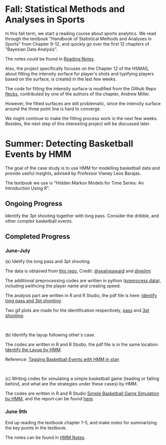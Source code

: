 # Fall: Statistical Methods and Analyses in Sports

In this fall term, we start a reading course about sports analytics. We read through the textbook "Handbook of Statistical Methods and Analyses in Sports" from Chapter 9-12, and quickly go over the first 12 chapters of "Bayesian Data Analysis".

The notes could be found in [Reading Notes](https://github.com/rachan1637/basketballHMM/tree/main/Reading%20Course/Reading%20Notes).

Also, the project specifically focuses on the Chapter 12 of the HSMAS, about fitting the intensity surface for player's shots and typifying players based on the surface, is created in the last few weeks. 

The code for fitting the intensity surface is modified from the Github Repo [flecks](https://github.com/andymiller/flecks), contributed by one of the authors of the chapter, Andrew Miller.

However, the fitted surfaces are still problematic, since the intensity surface around the three point line is hard to converge.

We might continue to make the fitting process work in the next few weeks. Besides, the next step of this interesting project will be discussed later.

# Summer: Detecting Basketball Events by HMM

The goal of the case study is to use HMM for modelling basketball data and provide useful insights, advised by Professor Vianey Leos Barajas.

The textbook we use is "Hidden Markov Models for Time Series: An Introduction Using R".

## Ongoing Progress 

Identify the 3pt shooting together with long pass. Consider the dribble, and other complex basketball events.

## Completed Progress

### June-July

(a) Idetify the long pass and 3pt shooting.

The data is obtained from [this repo](https://github.com/sealneaward/nba-movement-data), Credit: [@sealneaward](https://github.com/sealneaward) and [@neilmj](https://github.com/neilmj/BasketballData)

The additional preprocessing codes are written in python ([preprocess data](https://github.com/rachan1637/Basketball-case-study-by-HMM/tree/main/Basketball/data_preprocess)), including swithcing the player name and creating speed.

The analysis part are written in R and R Studio, the pdf file is here: [Identify long pass and 3pt shooting](https://github.com/rachan1637/Basketball-case-study-by-HMM/blob/main/Basketball/basketball2.pdf).

Two gif plots are made for the identification respectively, [pass](https://github.com/rachan1637/Basketball-case-study-by-HMM/blob/main/Basketball/event1_passing.gif) and [3pt shooting](https://github.com/rachan1637/Basketball-case-study-by-HMM/blob/main/Basketball/event28_3pt.gif).

<br>

(b) Identify the layup following other's case.

The codes are written in R and R Studio, the pdf file is in the same location: [Identify the Layup by HMM](https://github.com/rachan1637/Basketball-case-study-by-HMM/blob/main/Basketball/basketball.pdf).

Reference: [Tagging Basketball Events with HMM in stan](https://mc-stan.org/users/documentation/case-studies/bball-hmm.html#pre-process-data)

<br>

(c) Writing codes for simulating a simple basketball game (leading or falling behind, and what are the strategies under these cases) by HMM.

The codes are written in R and R Studio [Simple Basketball Game Simulation by HMM](https://github.com/rachan1637/Basketball-case-study-by-HMM/blob/main/Practice%20Code/Simulating-HMM-basketball.Rmd), and the report can be found [here](https://github.com/rachan1637/Basketball-case-study-by-HMM/blob/main/Practice%20Code/Simulating-HMM-basketball.pdf).

### June 9th
End up reading the textbook chapter 1-5, and make notes for summarizing the key points in the textbook.  

The notes can be found in [HMM Notes](https://github.com/rachan1637/Basketball-case-study-by-HMM/tree/main/HMM%20Notes).
